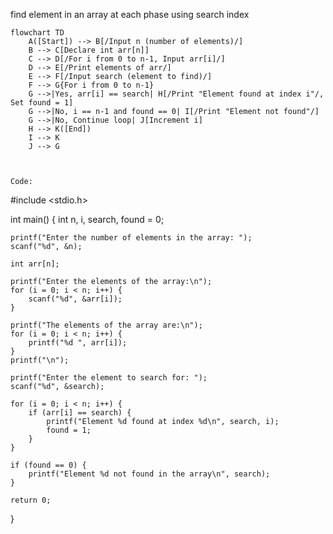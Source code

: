 find element in an array at each phase using search index

```mermaid
flowchart TD
    A([Start]) --> B[/Input n (number of elements)/]
    B --> C[Declare int arr[n]]
    C --> D[/For i from 0 to n-1, Input arr[i]/]
    D --> E[/Print elements of arr/]
    E --> F[/Input search (element to find)/]
    F --> G{For i from 0 to n-1}
    G -->|Yes, arr[i] == search| H[/Print "Element found at index i"/, Set found = 1]
    G -->|No, i == n-1 and found == 0| I[/Print "Element not found"/]
    G -->|No, Continue loop| J[Increment i]
    H --> K([End])
    I --> K
    J --> G



Code:
```
#include <stdio.h>

int main() {
    int n, i, search, found = 0;

    printf("Enter the number of elements in the array: ");
    scanf("%d", &n);

    int arr[n];

    printf("Enter the elements of the array:\n");
    for (i = 0; i < n; i++) {
        scanf("%d", &arr[i]);
    }

    printf("The elements of the array are:\n");
    for (i = 0; i < n; i++) {
        printf("%d ", arr[i]);
    }
    printf("\n");

    printf("Enter the element to search for: ");
    scanf("%d", &search);

    for (i = 0; i < n; i++) {
        if (arr[i] == search) {
            printf("Element %d found at index %d\n", search, i);
            found = 1;
        }
    }

    if (found == 0) {
        printf("Element %d not found in the array\n", search);
    }

    return 0;
}
```
